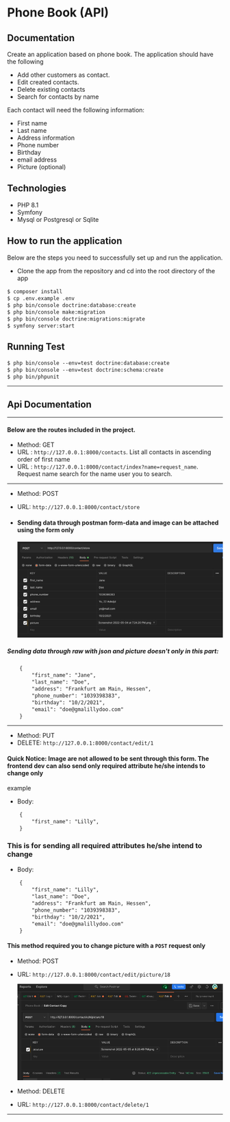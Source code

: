 # Phone Book (API)

## Documentation

Create an application based on phone book. The application should have the following

- Add other customers as contact.
- Edit created contacts.
- Delete existing contacts
- Search for contacts by name

Each contact will need the following information:
- First name
- Last name
- Address information
- Phone number
- Birthday
- email address
- Picture (optional)

## Technologies

- PHP 8.1
- Symfony
- Mysql or Postgresql or Sqlite

## How to run the application
Below are the steps you need to successfully set up and run the application.

- Clone the app from the repository and cd into the root directory of the app
```
$ composer install
$ cp .env.example .env
$ php bin/console doctrine:database:create
$ php bin/console make:migration
$ php bin/console doctrine:migrations:migrate
$ symfony server:start
```

## Running Test

```shell script
$ php bin/console --env=test doctrine:database:create
$ php bin/console --env=test doctrine:schema:create
$ php bin/phpunit
```

---

## Api Documentation

---
#### Below are the routes included in the project.

- Method: GET
- URL : `http://127.0.0.1:8000/contacts`. List all contacts in ascending order of first name
- URL : `http://127.0.0.1:8000/contact/index?name=request_name`. Request name search for the name user you to search.

  
---
- Method: POST 
- URL: `http://127.0.0.1:8000/contact/store`

- #### Sending data through postman form-data and image can be attached using the form only

    ![alt text](postform.png)



##### Sending data through raw with json and picture doesn't only in this part:
```
    {
        "first_name": "Jane",
        "last_name": "Doe",
        "address": "Frankfurt am Main, Hessen",
        "phone_number": "1039398383",
        "birthday": "10/2/2021",
        "email": "doe@gmalillydoo.com"
    }
```

---

- Method: PUT
- DELETE:  `http://127.0.0.1:8000/contact/edit/1`


#### Quick Notice: Image are not allowed to be sent through this form. The frontend dev can also send only required attribute he/she intends to change only
example

- Body:
```
    {
        "first_name": "Lilly",
    }
```
### This is for sending all required attributes he/she intend to change
- Body:
```
    {
        "first_name": "Lilly",
        "last_name": "Doe",
        "address": "Frankfurt am Main, Hessen",
        "phone_number": "1039398383",
        "birthday": "10/2/2021",
        "email": "doe@gmalillydoo.com"
    }
```

#### This method required you to change picture with a `POST` request only 
- Method: POST
- URL: `http://127.0.0.1:8000/contact/edit/picture/18`


  ![alt text](updatepostform.png)

- Method: DELETE
- URL: `http://127.0.0.1:8000/contact/delete/1`

---